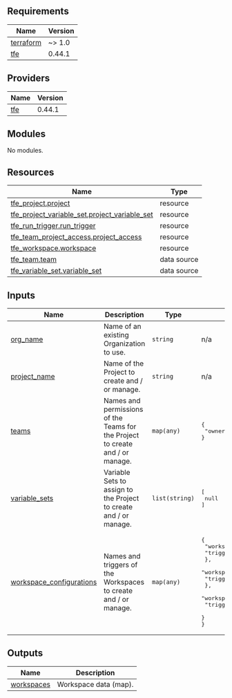 ## Requirements

| Name | Version |
|------|---------|
| <a name="requirement_terraform"></a> [terraform](#requirement\_terraform) | ~> 1.0 |
| <a name="requirement_tfe"></a> [tfe](#requirement\_tfe) | 0.44.1 |

## Providers

| Name | Version |
|------|---------|
| <a name="provider_tfe"></a> [tfe](#provider\_tfe) | 0.44.1 |

## Modules

No modules.

## Resources

| Name | Type |
|------|------|
| [tfe_project.project](https://registry.terraform.io/providers/hashicorp/tfe/0.44.1/docs/resources/project) | resource |
| [tfe_project_variable_set.project_variable_set](https://registry.terraform.io/providers/hashicorp/tfe/0.44.1/docs/resources/project_variable_set) | resource |
| [tfe_run_trigger.run_trigger](https://registry.terraform.io/providers/hashicorp/tfe/0.44.1/docs/resources/run_trigger) | resource |
| [tfe_team_project_access.project_access](https://registry.terraform.io/providers/hashicorp/tfe/0.44.1/docs/resources/team_project_access) | resource |
| [tfe_workspace.workspace](https://registry.terraform.io/providers/hashicorp/tfe/0.44.1/docs/resources/workspace) | resource |
| [tfe_team.team](https://registry.terraform.io/providers/hashicorp/tfe/0.44.1/docs/data-sources/team) | data source |
| [tfe_variable_set.variable_set](https://registry.terraform.io/providers/hashicorp/tfe/0.44.1/docs/data-sources/variable_set) | data source |

## Inputs

| Name | Description | Type | Default | Required |
|------|-------------|------|---------|:--------:|
| <a name="input_org_name"></a> [org\_name](#input\_org\_name) | Name of an existing Organization to use. | `string` | n/a | yes |
| <a name="input_project_name"></a> [project\_name](#input\_project\_name) | Name of the Project to create and / or manage. | `string` | n/a | yes |
| <a name="input_teams"></a> [teams](#input\_teams) | Names and permissions of the Teams for the Project to create and / or manage. | `map(any)` | <pre>{<br>  "owners": "admin"<br>}</pre> | no |
| <a name="input_variable_sets"></a> [variable\_sets](#input\_variable\_sets) | Variable Sets to assign to the Project to create and / or manage. | `list(string)` | <pre>[<br>  null<br>]</pre> | no |
| <a name="input_workspace_configurations"></a> [workspace\_configurations](#input\_workspace\_configurations) | Names and triggers of the Workspaces to create and / or manage. | `map(any)` | <pre>{<br>  "workspace_0": {<br>    "trigger_source": null<br>  },<br>  "workspace_1": {<br>    "trigger_source": "workspace_0"<br>  },<br>  "workspace_2": {<br>    "trigger_source": "workspace_1"<br>  }<br>}</pre> | no |

## Outputs

| Name | Description |
|------|-------------|
| <a name="output_workspaces"></a> [workspaces](#output\_workspaces) | Workspace data (map). |
